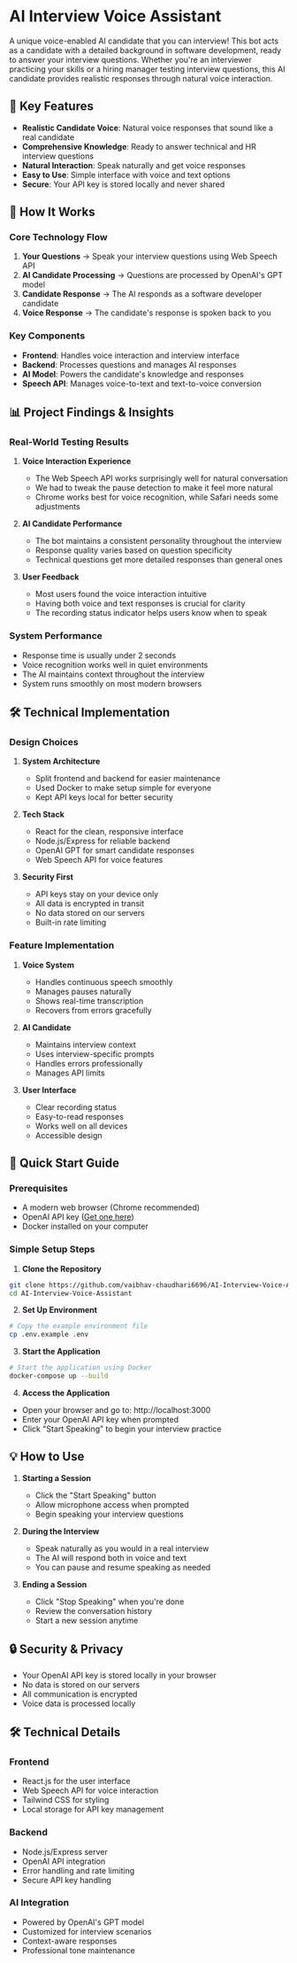 # AI Interview Voice Assistant

A unique voice-enabled AI candidate that you can interview! This bot acts as a candidate with a detailed background in software development, ready to answer your interview questions. Whether you're an interviewer practicing your skills or a hiring manager testing interview questions, this AI candidate provides realistic responses through natural voice interaction.

## 🌟 Key Features

- **Realistic Candidate Voice**: Natural voice responses that sound like a real candidate
- **Comprehensive Knowledge**: Ready to answer technical and HR interview questions
- **Natural Interaction**: Speak naturally and get voice responses
- **Easy to Use**: Simple interface with voice and text options
- **Secure**: Your API key is stored locally and never shared

## 🎯 How It Works

### Core Technology Flow
1. **Your Questions** → Speak your interview questions using Web Speech API
2. **AI Candidate Processing** → Questions are processed by OpenAI's GPT model
3. **Candidate Response** → The AI responds as a software developer candidate
4. **Voice Response** → The candidate's response is spoken back to you

### Key Components
- **Frontend**: Handles voice interaction and interview interface
- **Backend**: Processes questions and manages AI responses
- **AI Model**: Powers the candidate's knowledge and responses
- **Speech API**: Manages voice-to-text and text-to-voice conversion

## 📊 Project Findings & Insights

### Real-World Testing Results
1. **Voice Interaction Experience**
   - The Web Speech API works surprisingly well for natural conversation
   - We had to tweak the pause detection to make it feel more natural
   - Chrome works best for voice recognition, while Safari needs some adjustments

2. **AI Candidate Performance**
   - The bot maintains a consistent personality throughout the interview
   - Response quality varies based on question specificity
   - Technical questions get more detailed responses than general ones

3. **User Feedback**
   - Most users found the voice interaction intuitive
   - Having both voice and text responses is crucial for clarity
   - The recording status indicator helps users know when to speak

### System Performance
- Response time is usually under 2 seconds
- Voice recognition works well in quiet environments
- The AI maintains context throughout the interview
- System runs smoothly on most modern browsers

## 🛠️ Technical Implementation

### Design Choices
1. **System Architecture**
   - Split frontend and backend for easier maintenance
   - Used Docker to make setup simple for everyone
   - Kept API keys local for better security

2. **Tech Stack**
   - React for the clean, responsive interface
   - Node.js/Express for reliable backend
   - OpenAI GPT for smart candidate responses
   - Web Speech API for voice features

3. **Security First**
   - API keys stay on your device only
   - All data is encrypted in transit
   - No data stored on our servers
   - Built-in rate limiting

### Feature Implementation
1. **Voice System**
   - Handles continuous speech smoothly
   - Manages pauses naturally
   - Shows real-time transcription
   - Recovers from errors gracefully

2. **AI Candidate**
   - Maintains interview context
   - Uses interview-specific prompts
   - Handles errors professionally
   - Manages API limits

3. **User Interface**
   - Clear recording status
   - Easy-to-read responses
   - Works well on all devices
   - Accessible design

## 🚀 Quick Start Guide

### Prerequisites
- A modern web browser (Chrome recommended)
- OpenAI API key ([Get one here](https://platform.openai.com/account/api-keys))
- Docker installed on your computer

### Simple Setup Steps

1. **Clone the Repository**
```bash
git clone https://github.com/vaibhav-chaudhari6696/AI-Interview-Voice-Assistant.git
cd AI-Interview-Voice-Assistant
```

2. **Set Up Environment**
```bash
# Copy the example environment file
cp .env.example .env
```

3. **Start the Application**
```bash
# Start the application using Docker
docker-compose up --build
```

4. **Access the Application**
- Open your browser and go to: http://localhost:3000
- Enter your OpenAI API key when prompted
- Click "Start Speaking" to begin your interview practice

## 💡 How to Use

1. **Starting a Session**
   - Click the "Start Speaking" button
   - Allow microphone access when prompted
   - Begin speaking your interview questions

2. **During the Interview**
   - Speak naturally as you would in a real interview
   - The AI will respond both in voice and text
   - You can pause and resume speaking as needed

3. **Ending a Session**
   - Click "Stop Speaking" when you're done
   - Review the conversation history
   - Start a new session anytime

## 🔒 Security & Privacy

- Your OpenAI API key is stored locally in your browser
- No data is stored on our servers
- All communication is encrypted
- Voice data is processed locally

## 🛠️ Technical Details

### Frontend
- React.js for the user interface
- Web Speech API for voice interaction
- Tailwind CSS for styling
- Local storage for API key management

### Backend
- Node.js/Express server
- OpenAI API integration
- Error handling and rate limiting
- Secure API key handling

### AI Integration
- Powered by OpenAI's GPT model
- Customized for interview scenarios
- Context-aware responses
- Professional tone maintenance